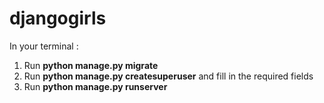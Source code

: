# djangogirls

In your terminal :

1) Run **python manage.py migrate**
2) Run **python manage.py createsuperuser** and fill in the required fields
3) Run **python manage.py runserver**
